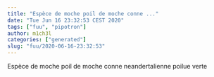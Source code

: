 ```yaml
---
title: "Espèce de moche poil de moche conne ..."
date: "Tue Jun 16 23:32:53 CEST 2020"
tags: ["fuu", "pipotron"]
author: m1ch3l
categories: ["generated"]
slug: "fuu/2020-06-16-23:32:53"
---
```


Espèce de moche poil de moche conne neandertalienne poilue verte
